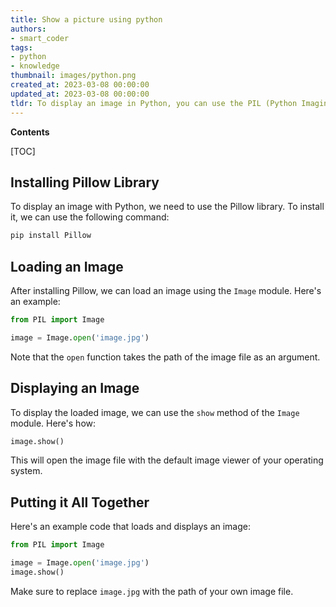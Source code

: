 ```yaml
---
title: Show a picture using python
authors:
- smart_coder
tags:
- python
- knowledge
thumbnail: images/python.png
created_at: 2023-03-08 00:00:00
updated_at: 2023-03-08 00:00:00
tldr: To display an image in Python, you can use the PIL (Python Imaging Library) module or the matplotlib library.
---
```


**Contents**

[TOC]

## Installing Pillow Library

To display an image with Python, we need to use the Pillow library. To install it, we can use the following command:

```python
pip install Pillow
```


## Loading an Image

After installing Pillow, we can load an image using the `Image` module. Here's an example:

```python
from PIL import Image

image = Image.open('image.jpg')
```

Note that the `open` function takes the path of the image file as an argument.


## Displaying an Image

To display the loaded image, we can use the `show` method of the `Image` module. Here's how:

```python
image.show()
```

This will open the image file with the default image viewer of your operating system.


## Putting it All Together

Here's an example code that loads and displays an image:

```python
from PIL import Image

image = Image.open('image.jpg')
image.show()
```

Make sure to replace `image.jpg` with the path of your own image file.
